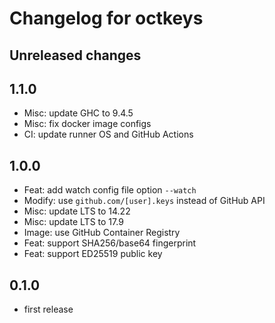 # Changelog for octkeys

## Unreleased changes

## 1.1.0

- Misc: update GHC to 9.4.5
- Misc: fix docker image configs
- CI: update runner OS and GitHub Actions

## 1.0.0

- Feat: add watch config file option `--watch`
- Modify: use `github.com/[user].keys` instead of GitHub API
- Misc: update LTS to 14.22
- Misc: update LTS to 17.9
- Image: use GitHub Container Registry
- Feat: support SHA256/base64 fingerprint
- Feat: support ED25519 public key

## 0.1.0

- first release
